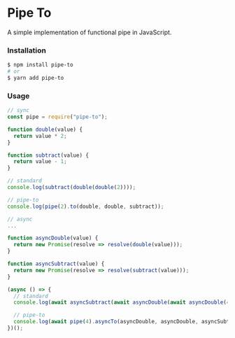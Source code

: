 # Pipe To

A simple implementation of functional pipe in JavaScript.

### Installation

```bash
$ npm install pipe-to
# or
$ yarn add pipe-to
```

### Usage

```js
// sync
const pipe = require("pipe-to");

function double(value) {
  return value * 2;
}

function subtract(value) {
  return value - 1;
}

// standard
console.log(subtract(double(double(2))));

// pipe-to
console.log(pipe(2).to(double, double, subtract));
```

```js
// async
...

function asyncDouble(value) {
  return new Promise(resolve => resolve(double(value)));
}

function asyncSubtract(value) {
  return new Promise(resolve => resolve(subtract(value)));
}

(async () => {
  // standard
  console.log(await asyncSubtract(await asyncDouble(await asyncDouble(4))));

  // pipe-to
  console.log(await pipe(4).asyncTo(asyncDouble, asyncDouble, asyncSubtract));
})();
```
